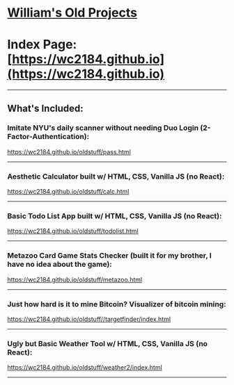 # [William's Old Projects](https://wc2184.github.io)

# Index Page: [https://wc2184.github.io](https://wc2184.github.io)

---

## What's Included:

### Imitate NYU's daily scanner without needing Duo Login (2-Factor-Authentication):
https://wc2184.github.io/oldstuff/pass.html

---

### Aesthetic Calculator built w/ HTML, CSS, Vanilla JS (no React):
https://wc2184.github.io/oldstuff/calc.html

---

### Basic Todo List App built w/ HTML, CSS, Vanilla JS (no React):
https://wc2184.github.io/oldstuff/todolist.html

---

### Metazoo Card Game Stats Checker (built it for my brother, I have no idea about the game):
https://wc2184.github.io/oldstuff/metazoo.html

---

### Just how hard is it to mine Bitcoin? Visualizer of bitcoin mining:
https://wc2184.github.io/oldstuff//targetfinder/index.html

---

### Ugly but Basic Weather Tool w/ HTML, CSS, Vanilla JS (no React):
https://wc2184.github.io/oldstuff/weather2/index.html

---

<!--
This repo consists of my first hobby projects with HTML and CSS and with web development in general. 

Most projects made in the Fall of 2021.
-->


